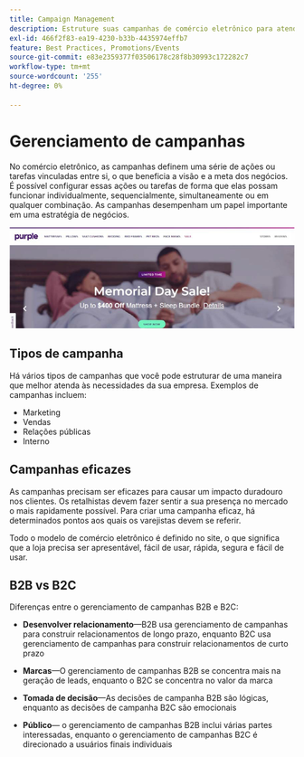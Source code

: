 ```yaml
---
title: Campaign Management
description: Estruture suas campanhas de comércio eletrônico para atender aos requisitos da sua empresa.
exl-id: 466f2f83-ea19-4230-b33b-4435974effb7
feature: Best Practices, Promotions/Events
source-git-commit: e83e2359377f03506178c28f8b30993c172282c7
workflow-type: tm+mt
source-wordcount: '255'
ht-degree: 0%

---
```


# Gerenciamento de campanhas

No comércio eletrônico, as campanhas definem uma série de ações ou tarefas vinculadas entre si, o que beneficia a visão e a meta dos negócios. É possível configurar essas ações ou tarefas de forma que elas possam funcionar individualmente, sequencialmente, simultaneamente ou em qualquer combinação. As campanhas desempenham um papel importante em uma estratégia de negócios.

![Exemplo de imagem de campanha](../../assets/playbooks/campaign-example.png)

## Tipos de campanha

Há vários tipos de campanhas que você pode estruturar de uma maneira que melhor atenda às necessidades da sua empresa. Exemplos de campanhas incluem:

- Marketing
- Vendas
- Relações públicas
- Interno

## Campanhas eficazes

As campanhas precisam ser eficazes para causar um impacto duradouro nos clientes. Os retalhistas devem fazer sentir a sua presença no mercado o mais rapidamente possível. Para criar uma campanha eficaz, há determinados pontos aos quais os varejistas devem se referir.

Todo o modelo de comércio eletrônico é definido no site, o que significa que a loja precisa ser apresentável, fácil de usar, rápida, segura e fácil de usar.

## B2B vs B2C

Diferenças entre o gerenciamento de campanhas B2B e B2C:

- **Desenvolver relacionamento**—B2B usa gerenciamento de campanhas para construir relacionamentos de longo prazo, enquanto B2C usa gerenciamento de campanhas para construir relacionamentos de curto prazo

- **Marcas**—O gerenciamento de campanhas B2B se concentra mais na geração de leads, enquanto o B2C se concentra no valor da marca

- **Tomada de decisão**—As decisões de campanha B2B são lógicas, enquanto as decisões de campanha B2C são emocionais

- **Público**— o gerenciamento de campanhas B2B inclui várias partes interessadas, enquanto o gerenciamento de campanhas B2C é direcionado a usuários finais individuais

